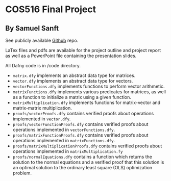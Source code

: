 # COS516 Final Project
## By Samuel Sanft

See publicly available [Github](https://github.com/ss7886/DafnyLinearAlgebra) repo.

LaTex files and pdfs are available for the project outline and project report as well as a PowerPoint file containing the presentation slides.

All Dafny code is in /code directory.
- `matrix.dfy` implements an abstract data type for matrices.
- `vector.dfy` implements an abstract data type for vectors.
- `vectorFunctions.dfy` implements functions to perform vector arithmetic.
- `matrixFunctions.dfy` implements various predicates for matrices, as well as a function to initialize a matrix using a given function.
- `matrixMultiplication.dfy` implements functions for matrix-vector and matrix-matrix multiplication.
- `proofs/vectorProofs.dfy` contains verified proofs about operations implemented in `vector.dfy`.
- `proofs/vectorFunctionProofs.dfy` contains verified proofs about operations implemented in `vectorFunctions.dfy`.
- `proofs/matrixFunctionProofs.dfy` contains verified proofs about operations implemented in `matrixFunctions.dfy`.
- `proofs/matrixMultiplicationProofs.dfy` contains verified proofs about operations implemented in `matrixMultiplication.fy`
- `proofs/normalEquations.dfy` contains a function which returns the solution to the normal equations and a verified proof that this solution is an optimal solution to the ordinary least square (OLS) optimization problem.